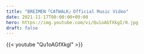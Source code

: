```yaml
---
title: "BREIMEN「CATWALK」Official Music Video"
date: 2021-11-17T00:00:00+09:00
hero: https://img.youtube.com/vi/Qu1oAGfXkgI/0.jpg
draft: false
---
```


{{< youtube "Qu1oAGfXkgI" >}}
